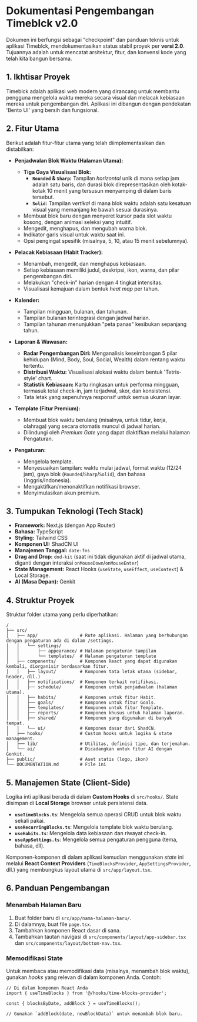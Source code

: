 
# Dokumentasi Pengembangan Timeblck v2.0

Dokumen ini berfungsi sebagai "checkpoint" dan panduan teknis untuk aplikasi Timeblck, mendokumentasikan status stabil proyek per **versi 2.0**. Tujuannya adalah untuk mencatat arsitektur, fitur, dan konvensi kode yang telah kita bangun bersama.

## 1. Ikhtisar Proyek

Timeblck adalah aplikasi web modern yang dirancang untuk membantu pengguna mengelola waktu mereka secara visual dan melacak kebiasaan mereka untuk pengembangan diri. Aplikasi ini dibangun dengan pendekatan 'Bento UI' yang bersih dan fungsional.

## 2. Fitur Utama

Berikut adalah fitur-fitur utama yang telah diimplementasikan dan distabilkan:

- **Penjadwalan Blok Waktu (Halaman Utama):**
  - **Tiga Gaya Visualisasi Blok:**
    - **`Rounded` & `Sharp`:** Tampilan *horizontal* unik di mana setiap jam adalah satu baris, dan durasi blok direpresentasikan oleh kotak-kotak 10 menit yang tersusun menyamping di dalam baris tersebut.
    - **`Solid`:** Tampilan *vertikal* di mana blok waktu adalah satu kesatuan visual yang memanjang ke bawah sesuai durasinya.
  - Membuat blok baru dengan menyeret kursor pada slot waktu kosong, dengan animasi seleksi yang intuitif.
  - Mengedit, menghapus, dan mengubah warna blok.
  - Indikator garis visual untuk waktu saat ini.
  - Opsi pengingat spesifik (misalnya, 5, 10, atau 15 menit sebelumnya).

- **Pelacak Kebiasaan (Habit Tracker):**
  - Menambah, mengedit, dan menghapus kebiasaan.
  - Setiap kebiasaan memiliki judul, deskripsi, ikon, warna, dan pilar pengembangan diri.
  - Melakukan "check-in" harian dengan 4 tingkat intensitas.
  - Visualisasi kemajuan dalam bentuk *heat map* per tahun.

- **Kalender:**
  - Tampilan mingguan, bulanan, dan tahunan.
  - Tampilan bulanan terintegrasi dengan jadwal harian.
  - Tampilan tahunan menunjukkan "peta panas" kesibukan sepanjang tahun.

- **Laporan & Wawasan:**
  - **Radar Pengembangan Diri:** Menganalisis keseimbangan 5 pilar kehidupan (Mind, Body, Soul, Social, Wealth) dalam rentang waktu tertentu.
  - **Distribusi Waktu:** Visualisasi alokasi waktu dalam bentuk 'Tetris-style' chart.
  - **Statistik Kebiasaan:** Kartu ringkasan untuk performa mingguan, termasuk total check-in, jam terjadwal, skor, dan konsistensi.
  - Tata letak yang sepenuhnya responsif untuk semua ukuran layar.

- **Template (Fitur Premium):**
  - Membuat blok waktu berulang (misalnya, untuk tidur, kerja, olahraga) yang secara otomatis muncul di jadwal harian.
  - Dilindungi oleh *Premium Gate* yang dapat diaktifkan melalui halaman Pengaturan.

- **Pengaturan:**
  - Mengelola template.
  - Menyesuaikan tampilan: waktu mulai jadwal, format waktu (12/24 jam), gaya blok (`Rounded`/`Sharp`/`Solid`), dan bahasa (Inggris/Indonesia).
  - Mengaktifkan/menonaktifkan notifikasi browser.
  - Menyimulasikan akun premium.

## 3. Tumpukan Teknologi (Tech Stack)

- **Framework:** Next.js (dengan App Router)
- **Bahasa:** TypeScript
- **Styling:** Tailwind CSS
- **Komponen UI:** ShadCN UI
- **Manajemen Tanggal:** `date-fns`
- **Drag and Drop:** `dnd-kit` (saat ini tidak digunakan aktif di jadwal utama, diganti dengan interaksi `onMouseDown`/`onMouseEnter`)
- **State Management:** React Hooks (`useState`, `useEffect`, `useContext`) & Local Storage.
- **AI (Masa Depan):** Genkit

## 4. Struktur Proyek

Struktur folder utama yang perlu diperhatikan:

```
/
├── src/
│   ├── app/                # Rute aplikasi. Halaman yang berhubungan dengan pengaturan ada di dalam /settings.
│   │   └── settings/
│   │       ├── appearance/ # Halaman pengaturan tampilan
│   │       └── templates/  # Halaman pengaturan template
│   ├── components/         # Komponen React yang dapat digunakan kembali, diorganisir berdasarkan fitur.
│   │   ├── layout/         # Komponen tata letak utama (sidebar, header, dll.)
│   │   ├── notifications/  # Komponen terkait notifikasi.
│   │   ├── schedule/       # Komponen untuk penjadwalan (halaman utama).
│   │   ├── habits/         # Komponen untuk fitur Habit.
│   │   ├── goals/          # Komponen untuk fitur Goals.
│   │   ├── templates/      # Komponen untuk fitur Template.
│   │   ├── reports/        # Komponen khusus untuk halaman laporan.
│   │   ├── shared/         # Komponen yang digunakan di banyak tempat.
│   │   └── ui/             # Komponen dasar dari ShadCN.
│   ├── hooks/              # Custom hooks untuk logika & state management.
│   ├── lib/                # Utilitas, definisi tipe, dan terjemahan.
│   └── ai/                 # Dicadangkan untuk fitur AI dengan Genkit.
├── public/                 # Aset statis (logo, ikon)
└── DOCUMENTATION.md        # File ini
```

## 5. Manajemen State (Client-Side)

Logika inti aplikasi berada di dalam **Custom Hooks** di `src/hooks/`. State disimpan di **Local Storage** browser untuk persistensi data.

- **`useTimeBlocks.ts`**: Mengelola semua operasi CRUD untuk blok waktu sekali pakai.
- **`useRecurringBlocks.ts`**: Mengelola template blok waktu berulang.
- **`useHabits.ts`**: Mengelola data kebiasaan dan riwayat check-in.
- **`useAppSettings.ts`**: Mengelola semua pengaturan pengguna (tema, bahasa, dll).

Komponen-komponen di dalam aplikasi kemudian menggunakan *state* ini melalui **React Context Providers** (`TimeBlocksProvider`, `AppSettingsProvider`, dll.) yang membungkus layout utama di `src/app/layout.tsx`.

## 6. Panduan Pengembangan

### Menambah Halaman Baru

1.  Buat folder baru di `src/app/nama-halaman-baru/`.
2.  Di dalamnya, buat file `page.tsx`.
3.  Tambahkan komponen React dasar di sana.
4.  Tambahkan tautan navigasi di `src/components/layout/app-sidebar.tsx` dan `src/components/layout/bottom-nav.tsx`.

### Memodifikasi State

Untuk membaca atau memodifikasi data (misalnya, menambah blok waktu), gunakan *hooks* yang relevan di dalam komponen Anda. Contoh:

```tsx
// Di dalam komponen React Anda
import { useTimeBlocks } from '@/hooks/time-blocks-provider';

const { blocksByDate, addBlock } = useTimeBlocks();

// Gunakan `addBlock(date, newBlockData)` untuk menambah blok baru.
```
